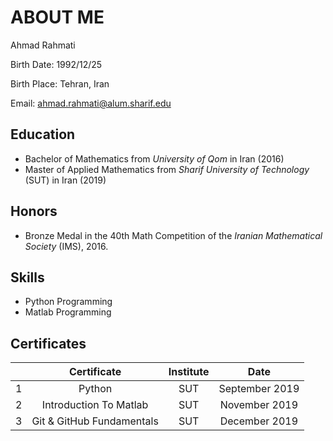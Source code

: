 # ABOUT ME

Ahmad Rahmati

Birth Date: 1992/12/25

Birth Place: Tehran, Iran

Email: ahmad.rahmati@alum.sharif.edu



## Education

- Bachelor of Mathematics from _University of Qom_ in Iran (2016)
- Master of Applied Mathematics from _Sharif University of Technology_ (SUT) in Iran (2019)



## Honors

- Bronze Medal in the 40th Math Competition of the _Iranian Mathematical Society_ (IMS), 2016.



## Skills

- Python Programming
- Matlab Programming



## Certificates



|       |Certificate                       |   Institute    |       Date        |
|:------|:--------------------------------:|:--------------:|:-----------------:|
|1      |Python                            |      SUT       | September 2019    |
|2      |Introduction To Matlab            |      SUT       |  November 2019    |
|3      |Git & GitHub Fundamentals         |      SUT       |  December 2019    |



